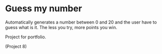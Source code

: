 # Guess my number

Automatically generates a number between 0 and 20 and the user have to guess what is it. The less you try, more points you win.

Project for portfolio.

(Project 8)
